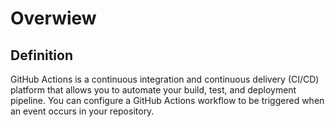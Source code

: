 # Overwiew
## Definition
GitHub Actions is a continuous integration and continuous delivery (CI/CD) platform that allows you to automate your build, test, and deployment pipeline. You can configure a GitHub Actions workflow to be triggered when an event occurs in your repository.